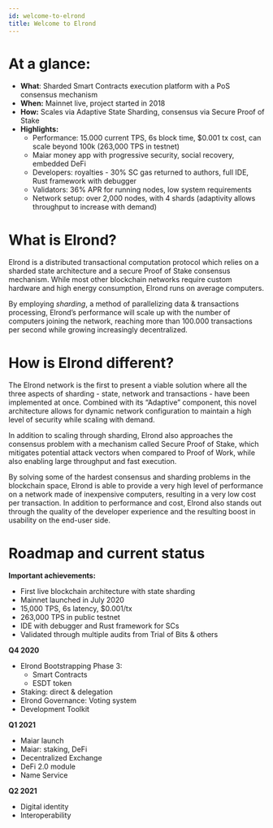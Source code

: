 ```yaml
---
id: welcome-to-elrond
title: Welcome to Elrond
---
```


# **At a glance:**

- **What**: Sharded Smart Contracts execution platform with a PoS consensus mechanism
- **When:** Mainnet live, project started in 2018
- **How:** Scales via Adaptive State Sharding, consensus via Secure Proof of Stake
- **Highlights:**
  - Performance: 15.000 current TPS, 6s block time, $0.001 tx cost, can scale beyond 100k (263,000 TPS in testnet)
  - Maiar money app with progressive security, social recovery, embedded DeFi
  - Developers: royalties - 30% SC gas returned to authors, full IDE, Rust framework with debugger
  - Validators: 36% APR for running nodes, low system requirements
  - Network setup: over 2,000 nodes, with 4 shards (adaptivity allows throughput to increase with demand)

# **What is Elrond?**

Elrond is a distributed transactional computation protocol which relies on a sharded state architecture and a secure Proof of Stake consensus mechanism. While most other blockchain networks require custom hardware and high energy consumption, Elrond runs on average computers.

By employing _sharding_, a method of parallelizing data & transactions processing, Elrond’s performance will scale up with the number of computers joining the network, reaching more than 100.000 transactions per second while growing increasingly decentralized.

# **How is Elrond different?**

The Elrond network is the first to present a viable solution where all the three aspects of sharding - state, network and transactions - have been implemented at once. Combined with its “Adaptive” component, this novel architecture allows for dynamic network configuration to maintain a high level of security while scaling with demand.

In addition to scaling through sharding, Elrond also approaches the consensus problem with a mechanism called Secure Proof of Stake, which mitigates potential attack vectors when compared to Proof of Work, while also enabling large throughput and fast execution.

By solving some of the hardest consensus and sharding problems in the blockchain space, Elrond is able to provide a very high level of performance on a network made of inexpensive computers, resulting in a very low cost per transaction. In addition to performance and cost, Elrond also stands out through the quality of the developer experience and the resulting boost in usability on the end-user side.

# **Roadmap and current status**

**Important achievements:**

- First live blockchain architecture with state sharding
- Mainnet launched in July 2020
- 15,000 TPS, 6s latency, $0.001/tx
- 263,000 TPS in public testnet
- IDE with debugger and Rust framework for SCs
- Validated through multiple audits from Trial of Bits & others

**Q4 2020**

- Elrond Bootstrapping Phase 3:
  - Smart Contracts
  - ESDT token
- Staking: direct & delegation
- Elrond Governance: Voting system
- Development Toolkit

**Q1 2021**

- Maiar launch
- Maiar: staking, DeFi
- Decentralized Exchange
- DeFi 2.0 module
- Name Service

**Q2 2021**

- Digital identity
- Interoperability

